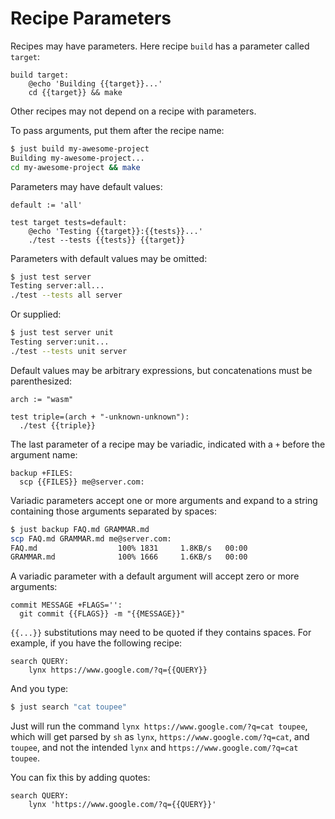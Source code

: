 # Recipe Parameters

Recipes may have parameters. Here recipe `build` has a parameter called `target`:

```make
build target:
    @echo 'Building {{target}}...'
    cd {{target}} && make
```

Other recipes may not depend on a recipe with parameters.

To pass arguments, put them after the recipe name:

```sh
$ just build my-awesome-project
Building my-awesome-project...
cd my-awesome-project && make
```

Parameters may have default values:

```make
default := 'all'

test target tests=default:
    @echo 'Testing {{target}}:{{tests}}...'
    ./test --tests {{tests}} {{target}}
```

Parameters with default values may be omitted:

```sh
$ just test server
Testing server:all...
./test --tests all server
```

Or supplied:

```sh
$ just test server unit
Testing server:unit...
./test --tests unit server
```

Default values may be arbitrary expressions, but concatenations must be parenthesized:

```make
arch := "wasm"

test triple=(arch + "-unknown-unknown"):
  ./test {{triple}}
```

The last parameter of a recipe may be variadic, indicated with a `+` before the argument name:

```make
backup +FILES:
  scp {{FILES}} me@server.com:
```

Variadic parameters accept one or more arguments and expand to a string containing those arguments separated by spaces:

```sh
$ just backup FAQ.md GRAMMAR.md
scp FAQ.md GRAMMAR.md me@server.com:
FAQ.md                  100% 1831     1.8KB/s   00:00
GRAMMAR.md              100% 1666     1.6KB/s   00:00
```

A variadic parameter with a default argument will accept zero or more arguments:

```make
commit MESSAGE +FLAGS='':
  git commit {{FLAGS}} -m "{{MESSAGE}}"
```

`{{...}}` substitutions may need to be quoted if they contains spaces. For example, if you have the following recipe:

```make
search QUERY:
    lynx https://www.google.com/?q={{QUERY}}
```

And you type:

```sh
$ just search "cat toupee"
```

Just will run the command `lynx https://www.google.com/?q=cat toupee`, which will get parsed by `sh` as `lynx`, `https://www.google.com/?q=cat`, and `toupee`, and not the intended `lynx` and `https://www.google.com/?q=cat toupee`.

You can fix this by adding quotes:

```make
search QUERY:
    lynx 'https://www.google.com/?q={{QUERY}}'
```